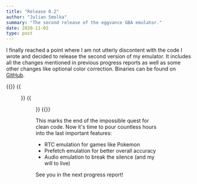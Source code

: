 ```yaml
---
title: "Release 0.2"
author: "Julian Smolka"
summary: "The second release of the eggvance GBA emulator."
date: 2020-11-02
type: post
---
```

I finally reached a point where I am not utterly discontent with the code I wrote and decided to release the second version of my emulator. It includes all the changes mentioned in previous progress reports as well as some other changes like optional color correction. Binaries can be found on [GitHub](https://github.com/jsmolka/eggvance/releases).

{{<flex>}}
  {{<figure src="eggvance/emerald-mew.png" caption="Figure 1 - Oversaturated colors in memory">}}
  {{<figure src="eggvance/emerald-mew-lcd.png" caption="Figure 2 - Corrected colors on the LCD">}}
{{</flex>}}

This marks the end of the impossible quest for clean code. Now it's time to pour countless hours into the last important features:
- RTC emulation for games like Pokemon
- Prefetch emulation for better overall accuracy
- Audio emulation to break the silence (and my will to live)

See you in the next progress report!
